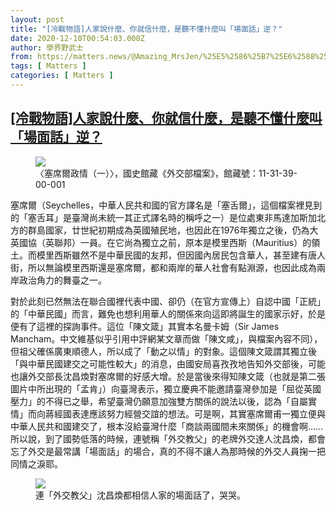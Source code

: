 ```yaml
---
layout: post
title: "[冷戰物語]人家說什麼、你就信什麼，是聽不懂什麼叫「場面話」逆？"
date: 2020-12-10T00:54:03.000Z
author: 學界野武士
from: https://matters.news/@Amazing_MrsJen/%25E5%2586%25B7%25E6%2588%25B0%25E7%2589%25A9%25E8%25AA%259E-%25E4%25BA%25BA%25E5%25AE%25B6%25E8%25AA%25AA%25E4%25BB%2580%25E9%25BA%25BC-%25E4%25BD%25A0%25E5%25B0%25B1%25E4%25BF%25A1%25E4%25BB%2580%25E9%25BA%25BC-%25E6%2598%25AF%25E8%2581%25BD%25E4%25B8%258D%25E6%2587%2582%25E4%25BB%2580%25E9%25BA%25BC%25E5%258F%25AB-%25E5%25A0%25B4%25E9%259D%25A2%25E8%25A9%25B1-%25E9%2580%2586-bafyreice3a2zk6eoymhdd7b6cn3rbkqqsdvod36ed6r2fmct6nve6bcmaq
tags: [ Matters ]
categories: [ Matters ]
---
```

<!--1607561643000-->
[[冷戰物語]人家說什麼、你就信什麼，是聽不懂什麼叫「場面話」逆？](https://matters.news/@Amazing_MrsJen/%25E5%2586%25B7%25E6%2588%25B0%25E7%2589%25A9%25E8%25AA%259E-%25E4%25BA%25BA%25E5%25AE%25B6%25E8%25AA%25AA%25E4%25BB%2580%25E9%25BA%25BC-%25E4%25BD%25A0%25E5%25B0%25B1%25E4%25BF%25A1%25E4%25BB%2580%25E9%25BA%25BC-%25E6%2598%25AF%25E8%2581%25BD%25E4%25B8%258D%25E6%2587%2582%25E4%25BB%2580%25E9%25BA%25BC%25E5%258F%25AB-%25E5%25A0%25B4%25E9%259D%25A2%25E8%25A9%25B1-%25E9%2580%2586-bafyreice3a2zk6eoymhdd7b6cn3rbkqqsdvod36ed6r2fmct6nve6bcmaq)
------

<div>
<figure class="image">      <picture>        <source type="image/webp" media="(min-width: 768px)" srcset="https://assets.matters.news/processed/1080w/embed/59fbc5d4-a73e-4f55-bfdb-bd2b1afb2c4b.webp" onerror="this.srcset='https://assets.matters.news/embed/59fbc5d4-a73e-4f55-bfdb-bd2b1afb2c4b.jpeg'">        <source media="(min-width: 768px)" srcset="https://assets.matters.news/processed/1080w/embed/59fbc5d4-a73e-4f55-bfdb-bd2b1afb2c4b.jpeg" onerror="this.srcset='https://assets.matters.news/embed/59fbc5d4-a73e-4f55-bfdb-bd2b1afb2c4b.jpeg'">        <source type="image/webp" srcset="https://assets.matters.news/processed/540w/embed/59fbc5d4-a73e-4f55-bfdb-bd2b1afb2c4b.webp">        <img src="https://assets.matters.news/embed/59fbc5d4-a73e-4f55-bfdb-bd2b1afb2c4b.jpeg" srcset="https://assets.matters.news/processed/540w/embed/59fbc5d4-a73e-4f55-bfdb-bd2b1afb2c4b.jpeg" loading="lazy" referrerpolicy="no-referrer">      </picture>    <figcaption><span>〈塞席爾政情（一）〉，國史館藏《外交部檔案》，館藏號：11-31-39-00-001</span></figcaption></figure><p>塞席爾（Seychelles，中華人民共和國的官方譯名是「塞舌爾」，這個檔案裡見到的「塞舌耳」是臺灣尚未統一其正式譯名時的稱呼之一）是位處東非馬達加斯加北方的群島國家，廿世紀初期成為英國殖民地，也因此在1976年獨立之後，仍為大英國協（英聯邦）一員。在它尚為獨立之前，原本是模里西斯（Mauritius）的領土。而模里西斯雖然不是中華民國的友邦，但因國內居民包含華人，甚至建有唐人街，所以無論模里西斯還是塞席爾，都和兩岸的華人社會有點淵源，也因此成為兩岸政治角力的舞臺之一。</p><p>對於此刻已然無法在聯合國裡代表中國、卻仍（在官方宣傳上）自認中國「正統」的「中華民國」而言，難免也想利用華人的關係來向這即將誕生的國家示好，於是便有了這裡的探詢事件。這位「陳文箴」其實本名曼卡姆（Sir James Mancham。中文維基似乎引用中評網某文章而做「陳文咸」，與檔案內容不同），但祖父確係廣東順德人，所以成了「動之以情」的對象。這個陳文箴謂其獨立後「與中華民國建交之可能性較大」的消息，由國安局喜孜孜地告知外交部後，可能也讓外交部長沈昌煥對塞席爾的好感大增。於是當後來得知陳文箴（也就是第二張圖片中所出現的「孟肯」）向臺灣表示，獨立慶典不能邀請臺灣參加是「屈從英國壓力」的不得已之舉，希望臺灣仍願意加強雙方關係的說法以後，認為「自屬實情」而向蔣經國表達應該努力經營交誼的想法。可是啊，其實塞席爾甫一獨立便與中華人民共和國建交了，根本沒給臺灣什麼「商談兩國間未來關係」的機會啊……所以說，到了國勢低落的時候，連號稱「外交教父」的老牌外交達人沈昌煥，都會忘了外交是最常講「場面話」的場合，真的不得不讓人為那時候的外交人員掬一把同情之淚耶。</p><figure class="image">      <picture>        <source type="image/webp" media="(min-width: 768px)" srcset="https://assets.matters.news/processed/1080w/embed/ce7a7e06-778c-4ea4-b10b-03e281fa5fee.webp" onerror="this.srcset='https://assets.matters.news/embed/ce7a7e06-778c-4ea4-b10b-03e281fa5fee.jpeg'">        <source media="(min-width: 768px)" srcset="https://assets.matters.news/processed/1080w/embed/ce7a7e06-778c-4ea4-b10b-03e281fa5fee.jpeg" onerror="this.srcset='https://assets.matters.news/embed/ce7a7e06-778c-4ea4-b10b-03e281fa5fee.jpeg'">        <source type="image/webp" srcset="https://assets.matters.news/processed/540w/embed/ce7a7e06-778c-4ea4-b10b-03e281fa5fee.webp">        <img src="https://assets.matters.news/embed/ce7a7e06-778c-4ea4-b10b-03e281fa5fee.jpeg" srcset="https://assets.matters.news/processed/540w/embed/ce7a7e06-778c-4ea4-b10b-03e281fa5fee.jpeg" loading="lazy" referrerpolicy="no-referrer">      </picture>    <figcaption><span>連「外交教父」沈昌煥都相信人家的場面話了，哭哭。</span></figcaption></figure><p><br></p>
</div>
